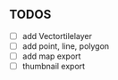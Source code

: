 ## TODOS

- [ ] add Vectortilelayer
- [ ] add point, line, polygon
- [ ] add map export
- [ ] thumbnail export
